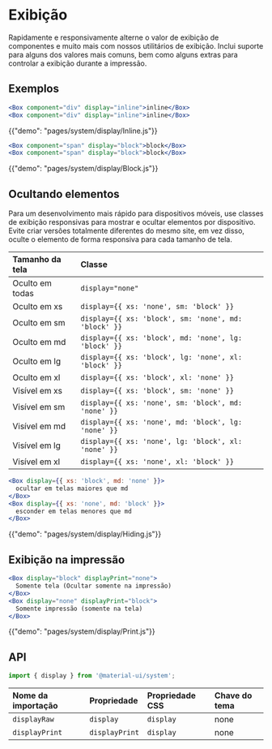 # Exibição

<p class="description">Rapidamente e responsivamente alterne o valor de exibição de componentes e muito mais com nossos utilitários de exibição. Inclui suporte para alguns dos valores mais comuns, bem como alguns extras para controlar a exibição durante a impressão.</p>

## Exemplos

```jsx
<Box component="div" display="inline">inline</Box>
<Box component="div" display="inline">inline</Box>
```

{{"demo": "pages/system/display/Inline.js"}}

```jsx
<Box component="span" display="block">block</Box>
<Box component="span" display="block">block</Box>
```

{{"demo": "pages/system/display/Block.js"}}

## Ocultando elementos

Para um desenvolvimento mais rápido para dispositivos móveis, use classes de exibição responsivas para mostrar e ocultar elementos por dispositivo. Evite criar versões totalmente diferentes do mesmo site, em vez disso, oculte o elemento de forma responsiva para cada tamanho de tela.

| Tamanho da tela | Classe                                               |
|:--------------- |:---------------------------------------------------- |
| Oculto em todas | `display="none"`                                     |
| Oculto em xs    | `display={{ xs: 'none', sm: 'block' }}`              |
| Oculto em sm    | `display={{ xs: 'block', sm: 'none', md: 'block' }}` |
| Oculto em md    | `display={{ xs: 'block', md: 'none', lg: 'block' }}` |
| Oculto em lg    | `display={{ xs: 'block', lg: 'none', xl: 'block' }}` |
| Oculto em xl    | `display={{ xs: 'block', xl: 'none' }}`              |
| Visível em xs   | `display={{ xs: 'block', sm: 'none' }}`              |
| Visível em sm   | `display={{ xs: 'none', sm: 'block', md: 'none' }}`  |
| Visível em md   | `display={{ xs: 'none', md: 'block', lg: 'none' }}`  |
| Visível em lg   | `display={{ xs: 'none', lg: 'block', xl: 'none' }}`  |
| Visível em xl   | `display={{ xs: 'none', xl: 'block' }}`              |

```jsx
<Box display={{ xs: 'block', md: 'none' }}>
  ocultar em telas maiores que md
</Box>
<Box display={{ xs: 'none', md: 'block' }}>
  esconder em telas menores que md
</Box>
```

{{"demo": "pages/system/display/Hiding.js"}}

## Exibição na impressão

```jsx
<Box display="block" displayPrint="none">
  Somente tela (Ocultar somente na impressão)
</Box>
<Box display="none" displayPrint="block">
  Somente impressão (somente na tela)
</Box>
```

{{"demo": "pages/system/display/Print.js"}}

## API

```js
import { display } from '@material-ui/system';
```

| Nome da importação | Propriedade    | Propriedade CSS | Chave do tema |
|:------------------ |:-------------- |:--------------- |:------------- |
| `displayRaw`       | `display`      | `display`       | none          |
| `displayPrint`     | `displayPrint` | `display`       | none          |